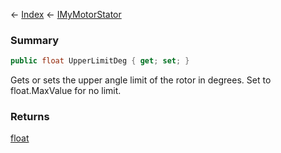 ← [Index](Api-Index) ← [IMyMotorStator](Sandbox.ModAPI.Ingame.IMyMotorStator)

### Summary

```csharp
public float UpperLimitDeg { get; set; }
```

Gets or sets the upper angle limit of the rotor in degrees. Set to float.MaxValue for no limit.

### Returns

[float](https://docs.microsoft.com/en-us/dotnet/api/system.single?view=netframework-4.6)

